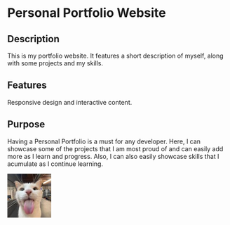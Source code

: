 # Personal Portfolio Website
## Description
This is my portfolio website. It features a short description of myself, along with some projects and my skills.
## Features
Responsive design and interactive content.
## Purpose
Having a Personal Portfolio is a must for any developer. Here, I can showcase some of the projects that I am most proud of and can easily add more as I learn and progress. Also, I can also easily showcase skills that I acumulate as I continue learning.

![Me](./silly.jpg)
